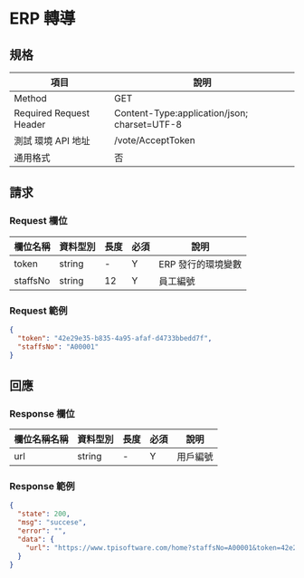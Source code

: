 # ERP 轉導

## 規格

| 項目                    | 說明                                         |
| ----------------------- | -------------------------------------------- |
| Method                  | GET                                          |
| Required Request Header | Content-Type:application/json; charset=UTF-8 |
| 測試 環境 API 地址      | /vote/AcceptToken                            |
| 通用格式                | 否                                           |

## 請求

### Request 欄位

| 欄位名稱 | 資料型別 | 長度 | 必須 | 說明               |
| -------- | -------- | ---- | ---- | ------------------ |
| token    | string   | -    | Y    | ERP 發行的環境變數 |
| staffsNo | string   | 12   | Y    | 員工編號           |

### Request 範例

```json
{
  "token": "42e29e35-b835-4a95-afaf-d4733bbedd7f",
  "staffsNo": "A00001"
}
```

## 回應

### Response 欄位

| 欄位名稱名稱 | 資料型別 | 長度 | 必須 | 說明     |
| ------------ | -------- | ---- | ---- | -------- |
| url          | string   | -    | Y    | 用戶編號 |

### Response 範例

```json
{
  "state": 200,
  "msg": "succese",
  "error": "",
  "data": {
    "url": "https://www.tpisoftware.com/home?staffsNo=A00001&token=42e29e35-b835-4a95-afaf-d4733bbedd7f"
  }
}
```
